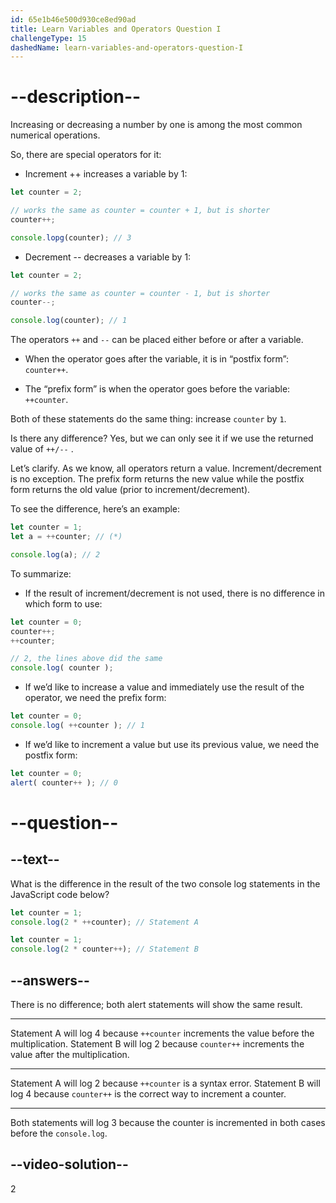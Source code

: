 ```yaml
---
id: 65e1b46e500d930ce8ed90ad
title: Learn Variables and Operators Question I
challengeType: 15
dashedName: learn-variables-and-operators-question-I
---
```

# --description--

Increasing or decreasing a number by one is among the most common numerical operations.

So, there are special operators for it:

- Increment ++ increases a variable by 1:

```js
let counter = 2;

// works the same as counter = counter + 1, but is shorter
counter++;      

console.lopg(counter); // 3
```

- Decrement -- decreases a variable by 1:

```js
let counter = 2;

// works the same as counter = counter - 1, but is shorter
counter--;

console.log(counter); // 1
```

The operators `++` and `--` can be placed either before or after a variable.

- When the operator goes after the variable, it is in “postfix form”: `counter++`.

- The “prefix form” is when the operator goes before the variable: `++counter`.

Both of these statements do the same thing: increase `counter` by `1`.

Is there any difference? Yes, but we can only see it if we use the returned value of `++/--`  .

Let’s clarify. As we know, all operators return a value. Increment/decrement is no exception. The prefix form returns the new value while the postfix form returns the old value (prior to increment/decrement).

To see the difference, here’s an example:

```js
let counter = 1;
let a = ++counter; // (*)

console.log(a); // 2
```

To summarize:

- If the result of increment/decrement is not used, there is no difference in which form to use:

```js
let counter = 0;
counter++;
++counter;

// 2, the lines above did the same
console.log( counter );
```

- If we’d like to increase a value and immediately use the result of the operator, we need the prefix form:

```js
let counter = 0;
console.log( ++counter ); // 1
```

- If we’d like to increment a value but use its previous value, we need the postfix form:

```js 
let counter = 0;
alert( counter++ ); // 0
```

# --question--

## --text--

What is the difference in the result of the two console log statements in the JavaScript code below?

```js
let counter = 1;
console.log(2 * ++counter); // Statement A

let counter = 1;
console.log(2 * counter++); // Statement B
```

## --answers--

There is no difference; both alert statements will show the same result.

---

Statement A will log 4 because `++counter` increments the value before the multiplication. Statement B will log 2 because `counter++` increments the value after the multiplication.

---

Statement A will log 2 because `++counter` is a syntax error. Statement B will log 4 because `counter++` is the correct way to increment a counter.

---

Both statements will log 3 because the counter is incremented in both cases before the `console.log`.


## --video-solution--

2
